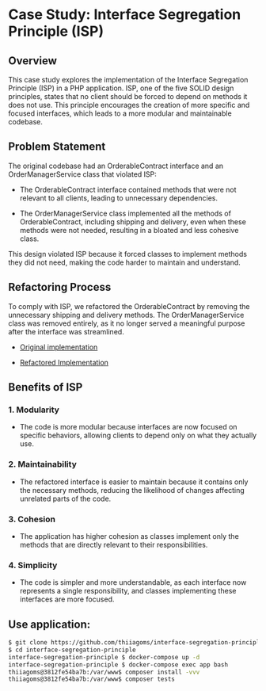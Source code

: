 Case Study: Interface Segregation Principle (ISP)
=================================================

Overview
--------

This case study explores the implementation of the Interface Segregation Principle (ISP) in a PHP application. ISP, one of the five SOLID design principles, states that no client should be forced to depend on methods it does not use. This principle encourages the creation of more specific and focused interfaces, which leads to a more modular and maintainable codebase.

Problem Statement
-----------------

The original codebase had an OrderableContract interface and an OrderManagerService class that violated ISP:

*   The OrderableContract interface contained methods that were not relevant to all clients, leading to unnecessary dependencies.
    
*   The OrderManagerService class implemented all the methods of OrderableContract, including shipping and delivery, even when these methods were not needed, resulting in a bloated and less cohesive class.
    

This design violated ISP because it forced classes to implement methods they did not need, making the code harder to maintain and understand.

Refactoring Process
-------------------

To comply with ISP, we refactored the OrderableContract by removing the unnecessary shipping and delivery methods. The OrderManagerService class was removed entirely, as it no longer served a meaningful purpose after the interface was streamlined.

*  [Original implementation](https://github.com/thiiagoms/interface-segregation-principle/commit/9398ef66782d2e8297d957b88c56ad56ffabef55)
    
*  [Refactored Implementation](https://github.com/thiiagoms/interface-segregation-principle/commit/4dd671705e0b2e73596d23b357d2bb98cc1fba22)
    

Benefits of ISP
---------------

### 1\. **Modularity**

*   The code is more modular because interfaces are now focused on specific behaviors, allowing clients to depend only on what they actually use.
    

### 2\. **Maintainability**

*   The refactored interface is easier to maintain because it contains only the necessary methods, reducing the likelihood of changes affecting unrelated parts of the code.
    

### 3\. **Cohesion**

*   The application has higher cohesion as classes implement only the methods that are directly relevant to their responsibilities.
    

### 4\. **Simplicity**

*   The code is simpler and more understandable, as each interface now represents a single responsibility, and classes implementing these interfaces are more focused.
    

Use application:
----------------

```bash
$ git clone https://github.com/thiiagoms/interface-segregation-principle
$ cd interface-segregation-principle
interface-segregation-principle $ docker-compose up -d
interface-segregation-principle $ docker-compose exec app bash
thiiagoms@3812fe54ba7b:/var/www$ composer install -vvv
thiiagoms@3812fe54ba7b:/var/www$ composer tests 
```